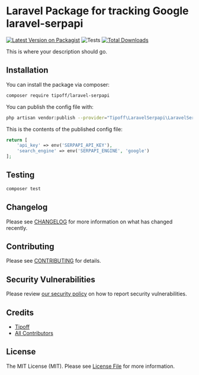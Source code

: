 # Laravel Package for tracking Google laravel-serpapi

[![Latest Version on Packagist](https://img.shields.io/packagist/v/tipoff/laravel-serpapi.svg?style=flat-square)](https://packagist.org/packages/tipoff/laravel-serpapi)
![Tests](https://github.com/tipoff/laravel-serpapi/workflows/Tests/badge.svg)
[![Total Downloads](https://img.shields.io/packagist/dt/tipoff/laravel-serpapi.svg?style=flat-square)](https://packagist.org/packages/tipoff/laravel-serpapi)

This is where your description should go.

## Installation

You can install the package via composer:

```bash
composer require tipoff/laravel-serpapi
```

You can publish the config file with:
```bash
php artisan vendor:publish --provider="Tipoff\LaravelSerpapi\LaravelSerpapiServiceProvider" --tag="laravel-serpapi-config"
```

This is the contents of the published config file:

```php
return [
    'api_key' => env('SERPAPI_API_KEY'),
    'search_engine' => env('SERPAPI_ENGINE', 'google')
];
```

## Testing

```bash
composer test
```

## Changelog

Please see [CHANGELOG](CHANGELOG.md) for more information on what has changed recently.

## Contributing

Please see [CONTRIBUTING](.github/CONTRIBUTING.md) for details.

## Security Vulnerabilities

Please review [our security policy](../../security/policy) on how to report security vulnerabilities.

## Credits

- [Tipoff](https://github.com/tipoff)
- [All Contributors](../../contributors)

## License

The MIT License (MIT). Please see [License File](LICENSE.md) for more information.
